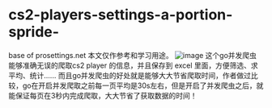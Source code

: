 # cs2-players-settings-a-portion-spride-
base of prosettings.net
本文仅作参考和学习用途。
![image](https://github.com/user-attachments/assets/75f4033e-4585-4069-8961-1ea91097ee6e)
这个go并发爬虫能够准确无误的爬取cs2 player 的信息，并且保存到 excel 里面，方便筛选、求平均、统计......
而且go并发爬虫的好处就是能够大大节省爬取时间，作者做过比较，go在开启并发爬取之前每一页平均是30s左右，但是开启了并发爬虫之后，就能保证每页在3秒内完成爬取，大大节省了获取数据的时间！

